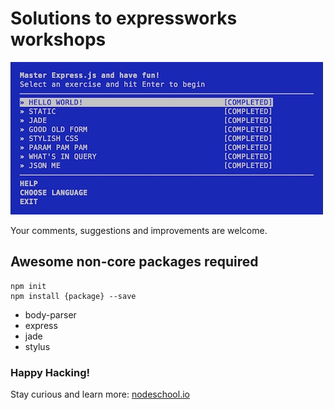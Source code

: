 # Solutions to expressworks workshops

![Staying curious and learning express](/expressworks-completed.jpg?raw=true "Staying curious and learning express")

Your comments, suggestions and improvements are welcome.

## Awesome non-core packages required

```
npm init
npm install {package} --save
```

 * body-parser
 * express
 * jade
 * stylus

### Happy Hacking!

Stay curious and learn more: [nodeschool.io](http://nodeschool.io/)
